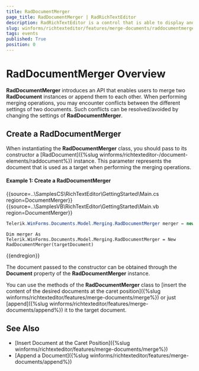 ```yaml
---
title: RadDocumentMerger
page_title: RadDocumentMerger | RadRichTextEditor
description: RadRichTextEditor is a control that is able to display and edit rich-text content including formatted text arranged in pages, paragraphs, spans (runs), tables, etc. 
slug: winforms/richtexteditor/features/merge-documents/raddocumentmerger
tags: events
published: True
position: 0 
---
```


# RadDocumentMerger Overview

**RadDocumentMerger** introduces an API that enables users to merge two __RadDocument__ instances or append them to each other. When performing merging operations, you may encounter conflicts between the different settings of two documents. Such conflicts can be resolved/avoided by changing the settings of **RadDocumentMerger**.

## Create a RadDocumentMerger

When instantiating the **RadDocumentMerger** class, you should pass to its constructor a [RadDocument]({%slug winforms/richtexteditor-/document-elements/raddocument%}) instance. This parameter represents the document that is used as a target when performing the merging operations.

#### Example 1: Create a RadDocumentMerger

{{source=..\SamplesCS\RichTextEditor\GettingStarted\Main.cs region=DocumentMerger}} 
{{source=..\SamplesVB\RichTextEditor\GettingStarted\Main.vb region=DocumentMerger}} 

````C#
Telerik.WinForms.Documents.Model.Merging.RadDocumentMerger merger = new RadDocumentMerger(targetDocument);

````
````VB.NET
Dim merger As Telerik.WinForms.Documents.Model.Merging.RadDocumentMerger = New RadDocumentMerger(targetDocument)

````

{{endregion}} 

The document passed to the constructor can be obtained through the **Document** property of the __RadDocumentMerger__ instance.

You can use the methods of the __RadDocumentMerger__ class to [insert the content of the desired documents at the caret position]({%slug winforms/richtexteditor/features/merge-documents/merge%}) or just [append]({%slug winforms/richtexteditor/features/merge-documents/append%}) it to the target document.

## See Also

* [Insert Document at the Caret Position]({%slug winforms/richtexteditor/features/merge-documents/merge%})
* [Append a Document]({%slug winforms/richtexteditor/features/merge-documents/append%})